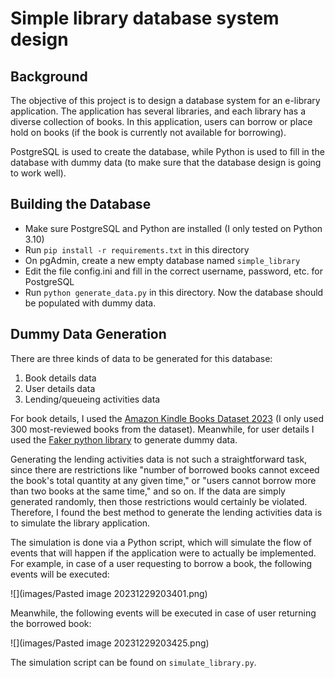 # Simple library database system design

## Background

The objective of this project is to design a database system for an e-library
application. The application has several libraries, and each library has a
diverse collection of books. In this application, users can borrow or place
hold on books (if the book is currently not available for borrowing).

PostgreSQL is used to create the database, while Python is used to
fill in the database with dummy data (to make sure that the database design is
going to work well).

## Building the Database

- Make sure PostgreSQL and Python are installed (I only tested on Python 3.10)
- Run `pip install -r requirements.txt` in this directory
- On pgAdmin, create a new empty database named `simple_library`
- Edit the file config.ini and fill in the correct username, password, etc. for
  PostgreSQL
- Run `python generate_data.py` in this directory. Now the database should be
  populated with dummy data.

## Dummy Data Generation

There are three kinds of data to be generated for this database:

1. Book details data
2. User details data
3. Lending/queueing activities data

For book details, I used the [Amazon Kindle Books Dataset
2023](https://www.kaggle.com/datasets/asaniczka/amazon-kindle-books-dataset-2023-130k-books)
(I only used 300 most-reviewed books from the dataset). Meanwhile, for user
details I used the [Faker python library](https://faker.readthedocs.io/) to
generate dummy data.

Generating the lending activities data is not such a straightforward task,
since there are restrictions like "number of borrowed books cannot exceed the
book's total quantity at any given time," or "users cannot borrow more than two
books at the same time," and so on. If the data are simply generated randomly,
then those restrictions would certainly be violated. Therefore, I found the
best method to generate the lending activities data is to simulate the library
application.

The simulation is done via a Python script, which will simulate the flow of
events that will happen if the application were to actually be implemented. For
example, in case of a user requesting to borrow a book, the following events
will be executed:

![](images/Pasted image 20231229203401.png)

Meanwhile, the following events will be executed in case of user returning the
borrowed book:

![](images/Pasted image 20231229203425.png)

The simulation script can be found on `simulate_library.py`.
